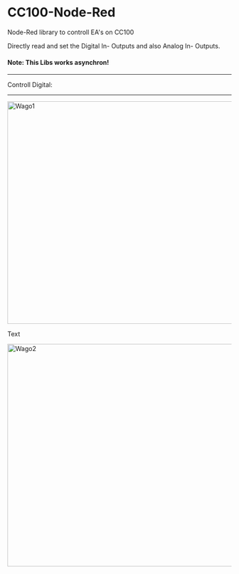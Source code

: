 # CC100-Node-Red
Node-Red library to controll EA's on CC100<br />

Directly read and set the Digital In- Outputs and also Analog In- Outputs.<br/>
<H4>Note: This Libs works asynchron!</H4>
<hr>
Controll Digital:
<hr>
<img src="https://github.com/Helmut-Saal/CC100-Node-Red/blob/master/Digital.png" alt="Wago1" height="500px" width="10000px" align="middle">


Text


<img src="https://raw.githubusercontent.com/Helmut-Saal/CC100-Node-Red/master/Analog.png?token=GHSAT0AAAAAABQV5VCJAJRPRA5NYABBKMOCYTBEJLA" alt="Wago2" height="500px" width="10000px" align="middle">
